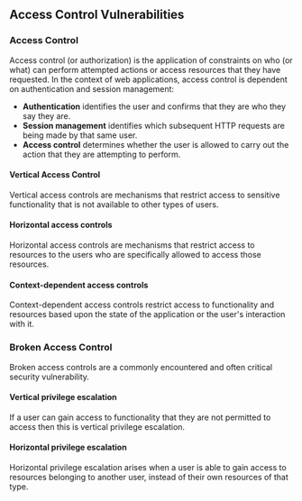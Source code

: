 ## Access Control Vulnerabilities
### Access Control
 Access control (or authorization) is the application of constraints on who (or what) can perform attempted actions or access resources that they have requested. In the context of web applications, access control is dependent on authentication and session management:

- **Authentication** identifies the user and confirms that they are who they say they are.
- **Session management** identifies which subsequent HTTP requests are being made by that same user.
- **Access control** determines whether the user is allowed to carry out the action that they are attempting to perform.

#### Vertical Access Control
Vertical access controls are mechanisms that restrict access to sensitive functionality that is not available to other types of users. 

#### Horizontal access controls
Horizontal access controls are mechanisms that restrict access to resources to the users who are specifically allowed to access those resources. 

#### Context-dependent access controls
Context-dependent access controls restrict access to functionality and resources based upon the state of the application or the user's interaction with it. 

### Broken Access Control
Broken access controls are a commonly encountered and often critical security vulnerability.

#### Vertical privilege escalation
If a user can gain access to functionality that they are not permitted to access then this is vertical privilege escalation. 

#### Horizontal privilege escalation
Horizontal privilege escalation arises when a user is able to gain access to resources belonging to another user, instead of their own resources of that type.

